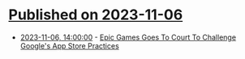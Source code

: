 # [Published on 2023-11-06](index.md)

* [2023-11-06, 14:00:00](https://yro.slashdot.org/story/23/11/06/1328245/epic-games-goes-to-court-to-challenge-googles-app-store-practices?utm_source=rss1.0mainlinkanon&utm_medium=feed) - [Epic Games Goes To Court To Challenge Google's App Store Practices](https://yro.slashdot.org/story/23/11/06/1328245/epic-games-goes-to-court-to-challenge-googles-app-store-practices?utm_source=rss1.0mainlinkanon&utm_medium=feed)

